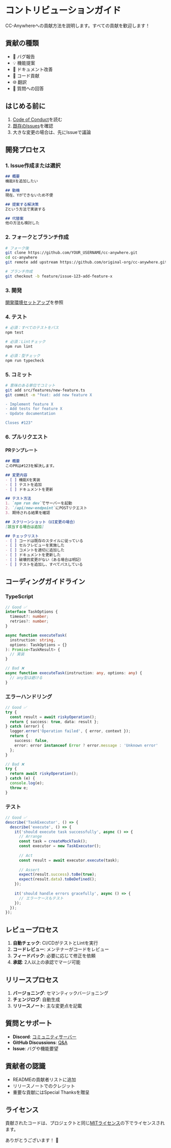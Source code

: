 # コントリビューションガイド

CC-Anywhereへの貢献方法を説明します。すべての貢献を歓迎します！

## 貢献の種類

- 🐛 バグ報告
- 💡 機能提案
- 📝 ドキュメント改善
- 🔧 コード貢献
- 🌐 翻訳
- 💬 質問への回答

## はじめる前に

1. [Code of Conduct](./code-of-conduct.md)を読む
2. [既存のIssues](https://github.com/your-org/cc-anywhere/issues)を確認
3. 大きな変更の場合は、先にIssueで議論

## 開発プロセス

### 1. Issue作成または選択

```markdown
## 概要
機能Xを追加したい

## 動機
現在、Yができないため不便

## 提案する解決策
Zという方法で実装する

## 代替案
他の方法も検討した
```

### 2. フォークとブランチ作成

```bash
# フォーク後
git clone https://github.com/YOUR_USERNAME/cc-anywhere.git
cd cc-anywhere
git remote add upstream https://github.com/original-org/cc-anywhere.git

# ブランチ作成
git checkout -b feature/issue-123-add-feature-x
```

### 3. 開発

[開発環境セットアップ](./setup.md)を参照

### 4. テスト

```bash
# 必須：すべてのテストをパス
npm test

# 必須：Lintチェック
npm run lint

# 必須：型チェック
npm run typecheck
```

### 5. コミット

```bash
# 意味のある単位でコミット
git add src/features/new-feature.ts
git commit -m "feat: add new feature X

- Implement feature X
- Add tests for feature X
- Update documentation

Closes #123"
```

### 6. プルリクエスト

#### PRテンプレート

```markdown
## 概要
このPRは#123を解決します。

## 変更内容
- [ ] 機能Xを実装
- [ ] テストを追加
- [ ] ドキュメントを更新

## テスト方法
1. `npm run dev`でサーバーを起動
2. `/api/new-endpoint`にPOSTリクエスト
3. 期待される結果を確認

## スクリーンショット（UI変更の場合）
[該当する場合は追加]

## チェックリスト
- [ ] コードは既存のスタイルに従っている
- [ ] セルフレビューを実施した
- [ ] コメントを適切に追加した
- [ ] ドキュメントを更新した
- [ ] 破壊的変更がない（ある場合は明記）
- [ ] テストを追加し、すべてパスしている
```

## コーディングガイドライン

### TypeScript

```typescript
// Good ✅
interface TaskOptions {
  timeout?: number;
  retries?: number;
}

async function executeTask(
  instruction: string, 
  options: TaskOptions = {}
): Promise<TaskResult> {
  // 実装
}

// Bad ❌
async function executeTask(instruction: any, options: any) {
  // any型は避ける
}
```

### エラーハンドリング

```typescript
// Good ✅
try {
  const result = await riskyOperation();
  return { success: true, data: result };
} catch (error) {
  logger.error('Operation failed', { error, context });
  return { 
    success: false, 
    error: error instanceof Error ? error.message : 'Unknown error' 
  };
}

// Bad ❌
try {
  return await riskyOperation();
} catch (e) {
  console.log(e);
  throw e;
}
```

### テスト

```typescript
// Good ✅
describe('TaskExecutor', () => {
  describe('execute', () => {
    it('should execute task successfully', async () => {
      // Arrange
      const task = createMockTask();
      const executor = new TaskExecutor();
      
      // Act
      const result = await executor.execute(task);
      
      // Assert
      expect(result.success).toBe(true);
      expect(result.data).toBeDefined();
    });
    
    it('should handle errors gracefully', async () => {
      // エラーケースもテスト
    });
  });
});
```

## レビュープロセス

1. **自動チェック**: CI/CDがテストとLintを実行
2. **コードレビュー**: メンテナーがコードをレビュー
3. **フィードバック**: 必要に応じて修正を依頼
4. **承認**: 2人以上の承認でマージ可能

## リリースプロセス

1. **バージョニング**: セマンティックバージョニング
2. **チェンジログ**: 自動生成
3. **リリースノート**: 主な変更点を記載

## 質問とサポート

- **Discord**: [コミュニティサーバー](https://discord.gg/cc-anywhere)
- **GitHub Discussions**: [Q&A](https://github.com/your-org/cc-anywhere/discussions)
- **Issue**: バグや機能要望

## 貢献者の認識

- READMEの貢献者リストに追加
- リリースノートでのクレジット
- 重要な貢献にはSpecial Thanksを贈呈

## ライセンス

貢献されたコードは、プロジェクトと同じ[MITライセンス](../../LICENSE)の下でライセンスされます。

ありがとうございます！ 🎉